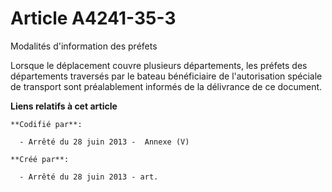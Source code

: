# Article A4241-35-3

Modalités d'information des préfets 

Lorsque le déplacement couvre plusieurs départements, les préfets des départements traversés par le bateau bénéficiaire de
l'autorisation spéciale de transport sont préalablement informés de la délivrance de ce document.

**Liens relatifs à cet article**

	**Codifié par**:

	  - Arrêté du 28 juin 2013 -  Annexe (V)

	**Créé par**:

	  - Arrêté du 28 juin 2013 - art.
